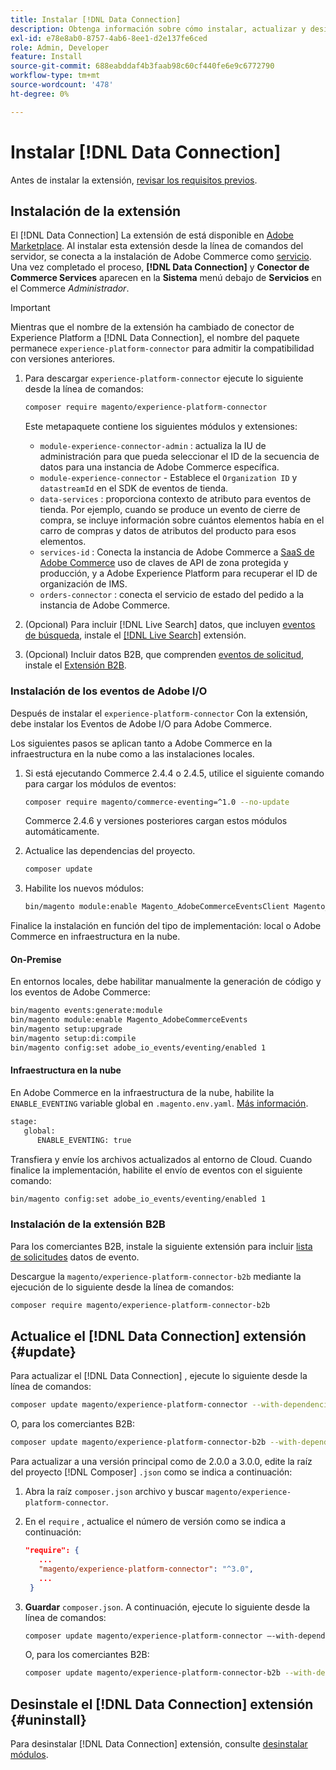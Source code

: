 ```yaml
---
title: Instalar [!DNL Data Connection]
description: Obtenga información sobre cómo instalar, actualizar y desinstalar el [!DNL Data Connection] de Adobe Commerce.
exl-id: e78e8ab0-8757-4ab6-8ee1-d2e137fe6ced
role: Admin, Developer
feature: Install
source-git-commit: 688eabddaf4b3faab98c60cf440fe6e9c6772790
workflow-type: tm+mt
source-wordcount: '478'
ht-degree: 0%

---
```


# Instalar [!DNL Data Connection]

Antes de instalar la extensión, [revisar los requisitos previos](overview.md#prereqs).

## Instalación de la extensión

El [!DNL Data Connection] La extensión de está disponible en [Adobe Marketplace](https://commercemarketplace.adobe.com/magento-experience-platform-connector.html). Al instalar esta extensión desde la línea de comandos del servidor, se conecta a la instalación de Adobe Commerce como [servicio](../landing/saas.md). Una vez completado el proceso, **[!DNL Data Connection]** y **Conector de Commerce Services** aparecen en la **Sistema** menú debajo de **Servicios** en el Commerce _Administrador_.

>[!IMPORTANT]
>
>Mientras que el nombre de la extensión ha cambiado de conector de Experience Platform a [!DNL Data Connection], el nombre del paquete permanece `experience-platform-connector` para admitir la compatibilidad con versiones anteriores.

1. Para descargar `experience-platform-connector` ejecute lo siguiente desde la línea de comandos:

   ```bash
   composer require magento/experience-platform-connector
   ```

   Este metapaquete contiene los siguientes módulos y extensiones:

   * `module-experience-connector-admin` : actualiza la IU de administración para que pueda seleccionar el ID de la secuencia de datos para una instancia de Adobe Commerce específica.
   * `module-experience-connector` - Establece el `Organization ID` y `datastreamId` en el SDK de eventos de tienda.
   * `data-services` : proporciona contexto de atributo para eventos de tienda. Por ejemplo, cuando se produce un evento de cierre de compra, se incluye información sobre cuántos elementos había en el carro de compras y datos de atributos del producto para esos elementos.
   * `services-id` : Conecta la instancia de Adobe Commerce a [SaaS de Adobe Commerce](../landing/saas.md) uso de claves de API de zona protegida y producción, y a Adobe Experience Platform para recuperar el ID de organización de IMS.
   * `orders-connector` : conecta el servicio de estado del pedido a la instancia de Adobe Commerce.

1. (Opcional) Para incluir [!DNL Live Search] datos, que incluyen [eventos de búsqueda](events.md#search-events), instale el [[!DNL Live Search]](../live-search/install.md) extensión.

1. (Opcional) Incluir datos B2B, que comprenden [eventos de solicitud](events.md#b2b-events), instale el [Extensión B2B](#install-the-b2b-extension).

### Instalación de los eventos de Adobe I/O

Después de instalar el `experience-platform-connector` Con la extensión, debe instalar los Eventos de Adobe I/O para Adobe Commerce.

Los siguientes pasos se aplican tanto a Adobe Commerce en la infraestructura en la nube como a las instalaciones locales.

1. Si está ejecutando Commerce 2.4.4 o 2.4.5, utilice el siguiente comando para cargar los módulos de eventos:

   ```bash
   composer require magento/commerce-eventing=^1.0 --no-update
   ```

   Commerce 2.4.6 y versiones posteriores cargan estos módulos automáticamente.

1. Actualice las dependencias del proyecto.

   ```bash
   composer update
   ```

1. Habilite los nuevos módulos:

   ```bash
   bin/magento module:enable Magento_AdobeCommerceEventsClient Magento_AdobeCommerceEventsGenerator Magento_AdobeIoEventsClient Magento_AdobeCommerceOutOfProcessExtensibility
   ```

Finalice la instalación en función del tipo de implementación: local o Adobe Commerce en infraestructura en la nube.

#### On-Premise

En entornos locales, debe habilitar manualmente la generación de código y los eventos de Adobe Commerce:

```bash
bin/magento events:generate:module
bin/magento module:enable Magento_AdobeCommerceEvents
bin/magento setup:upgrade
bin/magento setup:di:compile
bin/magento config:set adobe_io_events/eventing/enabled 1
```

#### Infraestructura en la nube

En Adobe Commerce en la infraestructura de la nube, habilite la `ENABLE_EVENTING` variable global en `.magento.env.yaml`. [Más información](https://experienceleague.adobe.com/docs/commerce-cloud-service/user-guide/configure/env/stage/variables-global.html#enable_eventing).

```bash
stage:
   global:
      ENABLE_EVENTING: true
```

Transfiera y envíe los archivos actualizados al entorno de Cloud. Cuando finalice la implementación, habilite el envío de eventos con el siguiente comando:

```bash
bin/magento config:set adobe_io_events/eventing/enabled 1
```

### Instalación de la extensión B2B

Para los comerciantes B2B, instale la siguiente extensión para incluir [lista de solicitudes](events.md#b2b-events) datos de evento.

Descargue la `magento/experience-platform-connector-b2b` mediante la ejecución de lo siguiente desde la línea de comandos:

```bash
composer require magento/experience-platform-connector-b2b
```

## Actualice el [!DNL Data Connection] extensión {#update}

Para actualizar el [!DNL Data Connection] , ejecute lo siguiente desde la línea de comandos:

```bash
composer update magento/experience-platform-connector --with-dependencies
```

O, para los comerciantes B2B:

```bash
composer update magento/experience-platform-connector-b2b --with-dependencies
```

Para actualizar a una versión principal como de 2.0.0 a 3.0.0, edite la raíz del proyecto [!DNL Composer] `.json` como se indica a continuación:

1. Abra la raíz `composer.json` archivo y buscar `magento/experience-platform-connector`.

1. En el `require` , actualice el número de versión como se indica a continuación:

   ```json
   "require": {
      ...
      "magento/experience-platform-connector": "^3.0",
      ...
    }
   ```

1. **Guardar** `composer.json`. A continuación, ejecute lo siguiente desde la línea de comandos:

   ```bash
   composer update magento/experience-platform-connector –-with-dependencies
   ```

   O, para los comerciantes B2B:

   ```bash
   composer update magento/experience-platform-connector-b2b --with-dependencies
   ```

## Desinstale el [!DNL Data Connection] extensión {#uninstall}

Para desinstalar [!DNL Data Connection] extensión, consulte [desinstalar módulos](https://experienceleague.adobe.com/docs/commerce-operations/installation-guide/tutorials/uninstall-modules.html).
